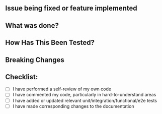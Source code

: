 <!--- Provide a general summary of your changes in the Title above -->
<!--- Pull request titles must use the [conventional commits](https://www.conventionalcommits.org/en/v1.0.0/#summary) format -->

## Issue being fixed or feature implemented

<!--- Why is this change required? What problem does it solve? -->
<!--- If it fixes an open issue, please link to the issue here. -->

## What was done?

<!--- Describe your changes in detail -->

## How Has This Been Tested?

<!--- Please describe in detail how you tested your changes. -->
<!--- Include details of your testing environment, and the tests you ran to -->
<!--- see how your change affects other areas of the code, etc. -->

## Breaking Changes

<!--- Please describe any breaking changes your code introduces and verify that -->
<!--- the title includes "!" following the conventional commit type (e.g. "feat!: ..."-->

## Checklist:

<!--- Go over all the following points, and put an `x` in all the boxes that apply. -->

-   [ ] I have performed a self-review of my own code
-   [ ] I have commented my code, particularly in hard-to-understand areas
-   [ ] I have added or updated relevant unit/integration/functional/e2e tests
-   [ ] I have made corresponding changes to the documentation
